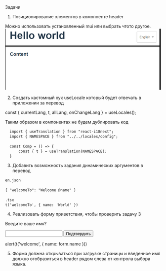 Задачи
1. Позиционирование элементов в комопненте header

Можно использовать установленный mui или выбрать чтото другое.
![img.png](img.png)

2. Создать кастомный хук useLocale который будет отвечать в приложении за перевод

  const { currentLang, t, allLang, onChangeLang } = useLocales();

  Таким образом в компонентах не будем дублировать код
  ```
    import { useTranslation } from "react-i18next";
    import { NAMESPACE } from "../../locales/config";

    const Comp = () => {
        const { t } = useTranslation(NAMESPACE);
    }
  ```

3. Добавить возможность задания динамических аргументов в перевод
```
en.json

{ "welcomeTo": "Welcome @name" }

.tsx
t('welcomeTo', { name: 'World' })

```

4. Реализовать форму приветствия, чтобы проверить задачу 3

<form>
    <p>Введите ваше имя?</p>
    <input name/>
    <button>Подтвердить</button>
</form>

alert(t('welcome', { name: form.name }))

5. Форма должна открываться при загрузке страницы и введенное имя должно отобразиться в header рядом слева от контрола выбора языка.


